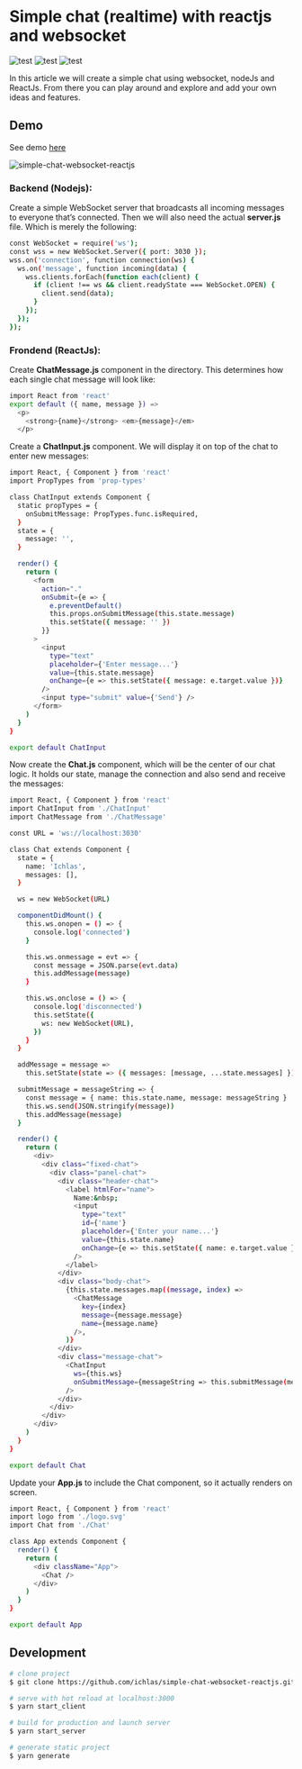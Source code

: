 # Simple chat (realtime) with reactjs and websocket

![test](https://img.shields.io/npm/dt/vue-scroll-datepicker-cashbac.svg?style=flat-square)
![test](https://img.shields.io/npm/v/vue-scroll-datepicker-cashbac/latest.svg?style=flat-square)
![test](https://img.shields.io/badge/code_style-standard-brightgreen.svg?style=flat-square)

In this article we will create a simple chat using websocket, nodeJs and ReactJs.
From there you can play around and explore and add your own ideas and features.

## Demo

See demo [here](https://miichlas.online/demo/simple-chat-websocket-reactjs)

![simple-chat-websocket-reactjs](https://res.cloudinary.com/daihatsu/image/upload/v1617036520/support/ogrslxcf60whgxbhvcxr.gif)


### Backend (Nodejs):
Create a simple WebSocket server that broadcasts all incoming messages to everyone that’s connected. Then we will also need the actual
**server.js** file. Which is merely the following:

```bash
const WebSocket = require('ws');
const wss = new WebSocket.Server({ port: 3030 });
wss.on('connection', function connection(ws) {
  ws.on('message', function incoming(data) {
    wss.clients.forEach(function each(client) {
      if (client !== ws && client.readyState === WebSocket.OPEN) {
        client.send(data);
      }
    });
  });
});
```
### Frondend (ReactJs):
Create **ChatMessage.js** component in the directory. This determines how each single chat message will look like:
```bash
import React from 'react'
export default ({ name, message }) =>
  <p>
    <strong>{name}</strong> <em>{message}</em>
  </p>
```

Create a **ChatInput.js** component. We will display it on top of the chat to enter new messages:
```bash
import React, { Component } from 'react'
import PropTypes from 'prop-types'

class ChatInput extends Component {
  static propTypes = {
    onSubmitMessage: PropTypes.func.isRequired,
  }
  state = {
    message: '',
  }

  render() {
    return (
      <form
        action="."
        onSubmit={e => {
          e.preventDefault()
          this.props.onSubmitMessage(this.state.message)
          this.setState({ message: '' })
        }}
      >
        <input
          type="text"
          placeholder={'Enter message...'}
          value={this.state.message}
          onChange={e => this.setState({ message: e.target.value })}
        />
        <input type="submit" value={'Send'} />
      </form>
    )
  }
}

export default ChatInput
```

Now create the **Chat.js** component, which will be the center of our chat logic. It holds our state, manage the connection and also send and receive the messages:
```bash
import React, { Component } from 'react'
import ChatInput from './ChatInput'
import ChatMessage from './ChatMessage'

const URL = 'ws://localhost:3030'

class Chat extends Component {
  state = {
    name: 'Ichlas',
    messages: [],
  }

  ws = new WebSocket(URL)

  componentDidMount() {
    this.ws.onopen = () => {
      console.log('connected')
    }

    this.ws.onmessage = evt => {
      const message = JSON.parse(evt.data)
      this.addMessage(message)
    }

    this.ws.onclose = () => {
      console.log('disconnected')
      this.setState({
        ws: new WebSocket(URL),
      })
    }
  }

  addMessage = message =>
    this.setState(state => ({ messages: [message, ...state.messages] }))

  submitMessage = messageString => {
    const message = { name: this.state.name, message: messageString }
    this.ws.send(JSON.stringify(message))
    this.addMessage(message)
  }

  render() {
    return (
      <div>
        <div class="fixed-chat">
          <div class="panel-chat">
            <div class="header-chat">
              <label htmlFor="name">
                Name:&nbsp;
                <input
                  type="text"
                  id={'name'}
                  placeholder={'Enter your name...'}
                  value={this.state.name}
                  onChange={e => this.setState({ name: e.target.value })}
                />
              </label>
            </div>
            <div class="body-chat">
              {this.state.messages.map((message, index) =>
                <ChatMessage
                  key={index}
                  message={message.message}
                  name={message.name}
                />,
              )}
            </div>
            <div class="message-chat">
              <ChatInput
                ws={this.ws}
                onSubmitMessage={messageString => this.submitMessage(messageString)}
              />
            </div>
          </div>
        </div>
      </div>
    )
  }
}

export default Chat
```

Update your **App.js** to include the Chat component, so it actually renders on screen.
```bash
import React, { Component } from 'react'
import logo from './logo.svg'
import Chat from './Chat'

class App extends Component {
  render() {
    return (
      <div className="App">
        <Chat />
      </div>
    )
  }
}

export default App

```

## Development

```bash
# clone project
$ git clone https://github.com/ichlas/simple-chat-websocket-reactjs.git

# serve with hot reload at localhost:3000
$ yarn start_client

# build for production and launch server
$ yarn start_server

# generate static project
$ yarn generate
```
